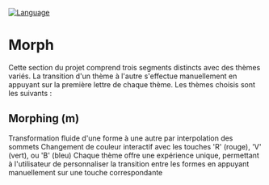 [![Language](https://img.shields.io/badge/Language-French-blue.svg)](https://en.wikipedia.org/wiki/French_language)

# Morph

Cette section du projet comprend trois segments distincts avec des thèmes variés. La transition d'un thème à l'autre s'effectue manuellement en appuyant sur la première lettre de chaque thème. Les thèmes choisis sont les suivants :

## Morphing (m)
Transformation fluide d'une forme à une autre par interpolation des sommets
Changement de couleur interactif avec les touches 'R' (rouge), 'V' (vert), ou 'B' (bleu)
Chaque thème offre une expérience unique, permettant à l'utilisateur de personnaliser la transition entre les formes en appuyant manuellement sur une touche correspondante
